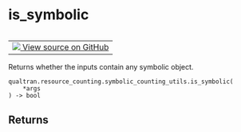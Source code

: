 # is_symbolic


<table class="tfo-notebook-buttons tfo-api nocontent" align="left">
<td>
  <a target="_blank" href="https://github.com/quantumlib/Qualtran/blob/main/qualtran/resource_counting/symbolic_counting_utils.py#L50-L69">
    <img src="https://www.tensorflow.org/images/GitHub-Mark-32px.png" />
    View source on GitHub
  </a>
</td>
</table>



Returns whether the inputs contain any symbolic object.


<pre class="devsite-click-to-copy prettyprint lang-py tfo-signature-link">
<code>qualtran.resource_counting.symbolic_counting_utils.is_symbolic(
    *args
) -> bool
</code></pre>



<!-- Placeholder for "Used in" -->


<h2 class="add-link">Returns</h2>


